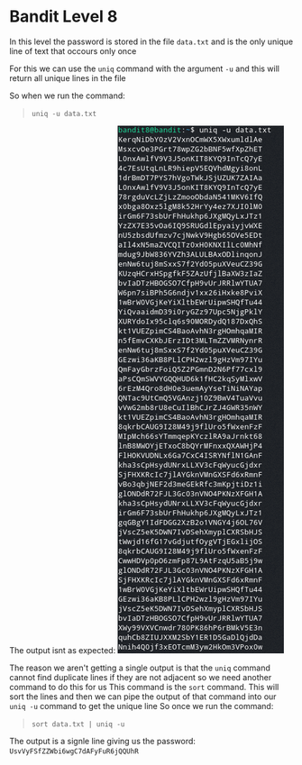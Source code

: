 # Bandit Level 8

In this level the password is stored in the file `data.txt` and is the only unique line of text that occours only once

For this we can use the `uniq` command with the argument `-u` and this will return all unique lines in the file

So when we run the command:
> `uniq -u data.txt`

The output isnt as expected:
![fcc45504.png](../src/fcc45504.png)

The reason we aren't getting a single output is that the `uniq` command cannot find duplicate lines if they are not adjacent so we need another command to do this for us
This command is the `sort` command. This will sort the lines and then we can pipe the output of that command into our `uniq -u` command to get the unique line
So once we run the command:
> `sort data.txt | uniq -u`

The output is a signle line giving us the password: `UsvVyFSfZZWbi6wgC7dAFyFuR6jQQUhR`
